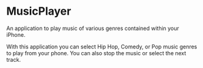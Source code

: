 # MusicPlayer
An application to play music of various genres contained within your iPhone.

With this application you can select Hip Hop, Comedy, or Pop music genres to play from your phone. You can also stop the music or select the next track. 
